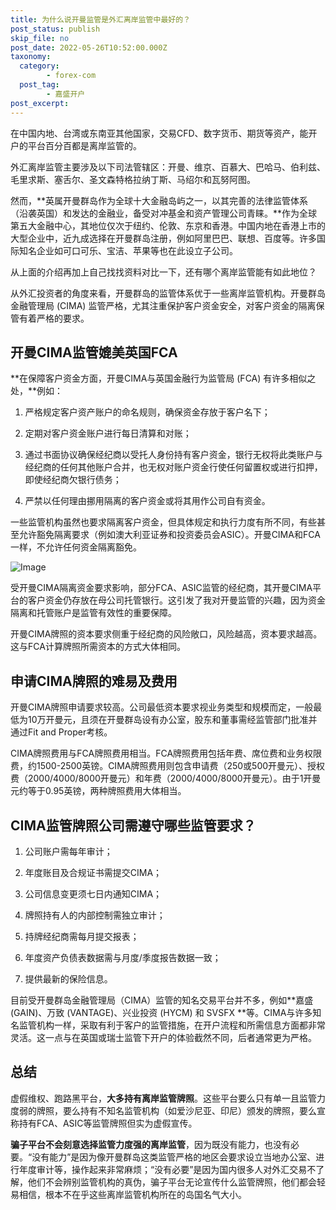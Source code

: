 ```yaml
---
title: 为什么说开曼监管是外汇离岸监管中最好的？
post_status: publish
skip_file: no
post_date: 2022-05-26T10:52:00.000Z
taxonomy:
  category:
        - forex-com
  post_tag:
        - 嘉盛开户
post_excerpt: 
---
```

在中国内地、台湾或东南亚其他国家，交易CFD、数字货币、期货等资产，能开户的平台百分百都是离岸监管的。

外汇离岸监管主要涉及以下司法管辖区：开曼、维京、百慕大、巴哈马、伯利兹、毛里求斯、塞舌尔、圣文森特格拉纳丁斯、马绍尔和瓦努阿图。

然而，**英属开曼群岛作为全球十大金融岛屿之一，以其完善的法律监管体系（沿袭英国）和发达的金融业，备受对冲基金和资产管理公司青睐。**作为全球第五大金融中心，其地位仅次于纽约、伦敦、东京和香港。中国内地在香港上市的大型企业中，近九成选择在开曼群岛注册，例如阿里巴巴、联想、百度等。许多国际知名企业如可口可乐、宝洁、苹果等也在此设立子公司。

从上面的介绍再加上自己找找资料对比一下，还有哪个离岸监管能有如此地位？

从外汇投资者的角度来看，开曼群岛的监管体系优于一些离岸监管机构。开曼群岛金融管理局 (CIMA) 监管严格，尤其注重保护客户资金安全，对客户资金的隔离保管有着严格的要求。

## 开曼CIMA监管媲美英国FCA

**在保障客户资金方面，开曼CIMA与英国金融行为监管局 (FCA) 有许多相似之处，**例如：

1. 严格规定客户资产账户的命名规则，确保资金存放于客户名下；

1. 定期对客户资金账户进行每日清算和对账；

1. 通过书面协议确保经纪商以受托人身份持有客户资金，银行无权将此类账户与经纪商的任何其他账户合并，也无权对账户资金行使任何留置权或进行扣押，即使经纪商欠银行债务；

1. 严禁以任何理由挪用隔离的客户资金或将其用作公司自有资金。

一些监管机构虽然也要求隔离客户资金，但具体规定和执行力度有所不同，有些甚至允许豁免隔离要求（例如澳大利亚证券和投资委员会ASIC）。开曼CIMA和FCA一样，不允许任何资金隔离豁免。

![Image](https://prod-files-secure.s3.us-west-2.amazonaws.com/39ed1227-6d7d-4570-be36-9ccd4a2c4241/bd849744-3fcb-4a37-8312-357962c8f065/image.png?X-Amz-Algorithm=AWS4-HMAC-SHA256&X-Amz-Content-Sha256=UNSIGNED-PAYLOAD&X-Amz-Credential=ASIAZI2LB466QKCC7OWP%2F20250629%2Fus-west-2%2Fs3%2Faws4_request&X-Amz-Date=20250629T101325Z&X-Amz-Expires=3600&X-Amz-Security-Token=IQoJb3JpZ2luX2VjEKr%2F%2F%2F%2F%2F%2F%2F%2F%2F%2FwEaCXVzLXdlc3QtMiJIMEYCIQDbvF2WPmNaAVgYpeCWcctgSgbHeQYfOpxoBogI3mDVfgIhAPbTiK%2FhyMZt4D4YAPYnL9rtJAoOB%2Bi1ZRBtBicMVKEMKogECKP%2F%2F%2F%2F%2F%2F%2F%2F%2F%2FwEQABoMNjM3NDIzMTgzODA1Igxni20m9qSqJ6%2BmGMkq3AOZTpKeS%2B2drCtkMNpzGbPy9DPcXOapfZLXvacyO4QQV4WwNLWSX9%2BfK6kwGQOgvQ1EQE6amZSG7J2akm14db9k91RrWHYRO39LdJ6PlRX6llEoq%2FwuVheN3ATZPbcGw%2FyJRRrDfWURjP9HfFLxbXLChUTRdwvngWweKaViH%2FhacB2NHzapMEioN%2B7GwGlE0SA4BlZSlTOQKCsf3KSXl1lqEGWwTnMlsYhoUFV3XaoaxhoLkbMckFQk7mLJKfmKLDnoZDWq5cNNY%2Bw7Cm6SIyn7qyp30jkbcz1dOMsjl9AByCBm4MoGwbQ2UQccc%2BZVHYNSIEdCMGwOb%2FqBBqWTibD7TxOyzYJItkLpnyh3l7YQ8TKQ47JoRcRj2NKdX4vvkVQIy4Wkj%2BdVIpOArB238e%2BO81ExoT5lNKIuZLKxqmZjEuTSfkNJJ114bmtCT9RVbuMOGpwJV85MSUKFBoOAZY92CeY2%2F890b%2FRlD3MhhrKBKlSC3gAtYEJSJITtya7P5avC4ZBrKg0sYH7vnD%2B7jmeiwsCVj%2BSWx1ywHDlgyie3Dzr1%2FIOK678ndnCtJ6253Jef9gsz%2FLXDqYziK2rd1aDgAsW9WQbICsOJTDXKMcKGCJ2hQXGpU0pGr%2BwmxzCXoITDBjqkAWcrc6cBdf4HpfB%2FWO6y2P3Pee%2Fw%2FcywIjagXJ6YUd%2BE9Izzjac%2BQe1KcVYzq6ggnwimSI26MmyS7E2n31imwfUIvCyTZaqYzTK%2B%2BcPIBtaAN999TIYX1AOJVhEZNqzTQY%2FiP0Fn823yKOPL10iPR0%2B6j0NGNrbNzsBSsKKC9k1rMIwEZX0vgcAod15QHIT7GNA%2FivsPx4BCaCgEJJEem1jd6pF7&X-Amz-Signature=172e932c1bd743a17936e05354346e643e773f2abb5dd65df6ba9225a7faef4c&X-Amz-SignedHeaders=host&x-amz-checksum-mode=ENABLED&x-id=GetObject)

受开曼CIMA隔离资金要求影响，部分FCA、ASIC监管的经纪商，其开曼CIMA平台的客户资金仍存放在母公司托管银行。这引发了我对开曼监管的兴趣，因为资金隔离和托管账户是监管有效性的重要保障。

开曼CIMA牌照的资本要求侧重于经纪商的风险敞口，风险越高，资本要求越高。这与FCA计算牌照所需资本的方式大体相同。

## **申请CIMA牌照的难易及费用**

开曼CIMA牌照申请要求较高。公司最低资本要求视业务类型和规模而定，一般最低为10万开曼元，且须在开曼群岛设有办公室，股东和董事需经监管部门批准并通过Fit and Proper考核。

CIMA牌照费用与FCA牌照费用相当。FCA牌照费用包括年费、席位费和业务权限费，约1500-2500英镑。CIMA牌照费用则包含申请费（250或500开曼元）、授权费（2000/4000/8000开曼元）和年费（2000/4000/8000开曼元）。由于1开曼元约等于0.95英镑，两种牌照费用大体相当。

## CIMA监管牌照公司需遵守哪些监管要求？

1. 公司账户需每年审计；

1. 年度账目及合规证书需提交CIMA；

1. 公司信息变更须七日内通知CIMA；

1. 牌照持有人的内部控制需独立审计；

1. 持牌经纪商需每月提交报表；

1. 年度资产负债表数据需与月度/季度报告数据一致；

1. 提供最新的保险信息。

目前受开曼群岛金融管理局（CIMA）监管的知名交易平台并不多，例如**嘉盛 (GAIN)、万致 (VANTAGE)、兴业投资 (HYCM) 和 SVSFX **等。CIMA与许多知名监管机构一样，采取有利于客户的监管措施，在开户流程和所需信息方面都非常灵活。这一点与在英国或瑞士监管下开户的体验截然不同，后者通常更为严格。

## 总结

虚假维权、跑路黑平台，**大多持有离岸监管牌照**。这些平台要么只有单一且监管力度弱的牌照，要么持有不知名监管机构（如爱沙尼亚、印尼）颁发的牌照，要么宣称持有FCA、ASIC等监管牌照但实为虚假宣传。

**骗子平台不会刻意选择监管力度强的离岸监管**，因为既没有能力，也没有必要。“没有能力”是因为像开曼群岛这类监管严格的地区会要求设立当地办公室、进行年度审计等，操作起来非常麻烦；“没有必要”是因为国内很多人对外汇交易不了解，他们不会辨别监管机构的真伪，骗子平台无论宣传什么监管牌照，他们都会轻易相信，根本不在乎这些离岸监管机构所在的岛国名气大小。